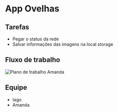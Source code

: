 # App Ovelhas

## Tarefas
- Pegar o status da rede
- Salvar informações das imagens na local storage

## Fluxo de trabalho
![Plano de trabalho Amanda](https://github.com/IagoMagalhaes23/App-Ovelhas/assets/65053026/48567d2e-43e0-4e0e-8d9c-2d796f61af11)

## Equipe
- Iago
- Amanda
